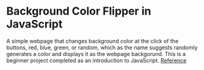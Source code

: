 # Background Color Flipper in JavaScript
A simple webpage that changes background color at the click of the buttons, red, blue, green, or random, which as the name suggests randomly generates a color and displays it as the webpage backgorund. This is a beginner project completed as an introduction to JavaScript.
[Reference](https://www.youtube.com/watch?v=2ml4x0rO1PQ)
